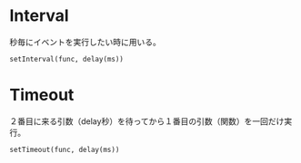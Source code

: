 # Interval
 秒毎にイベントを実行したい時に用いる。
 
```setInterval(func, delay(ms))```

# Timeout
  ２番目に来る引数（delay秒）を待ってから１番目の引数（関数）を一回だけ実行。

```setTimeout(func, delay(ms))```
